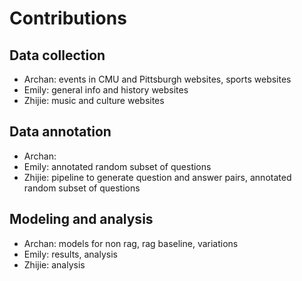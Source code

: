 # Contributions

## Data collection
* Archan: events in CMU and Pittsburgh websites, sports websites
* Emily: general info and history websites
* Zhijie: music and culture websites

## Data annotation
* Archan: 
* Emily: annotated random subset of questions
* Zhijie: pipeline to generate question and answer pairs, annotated random subset of questions

## Modeling and analysis
* Archan: models for non rag, rag baseline, variations
* Emily: results, analysis
* Zhijie: analysis